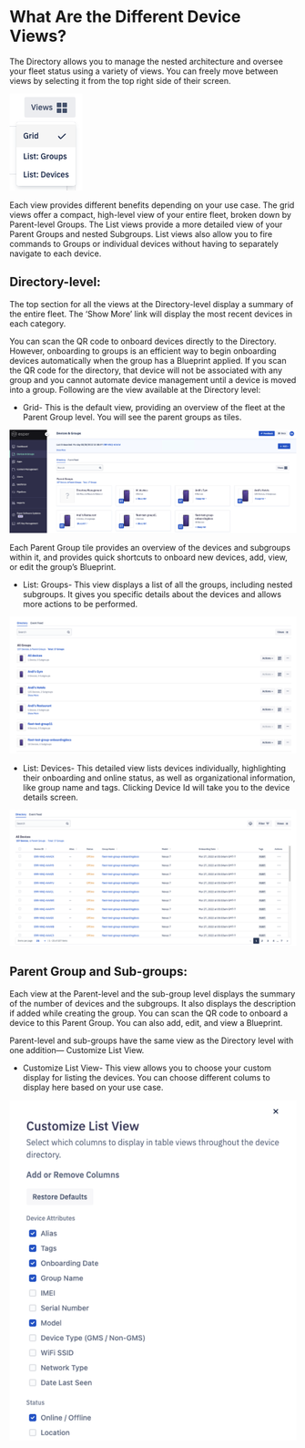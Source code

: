 
# What Are the Different Device Views?

The Directory allows you to manage the nested architecture and oversee your fleet status using a variety of views. You can freely move between views by selecting it from the top right side of their screen. 

![menu](./images/view/menu.png)

Each view provides different benefits depending on your use case. The grid views offer a compact, high-level view of your entire fleet, broken down by Parent-level Groups. The List views provide a more detailed view of your Parent Groups and nested Subgroups. List views also allow you to fire commands to Groups or individual devices without having to separately navigate to each device.


## Directory-level:

The top section for all the views at the Directory-level display a summary of the entire fleet. The ‘Show More’ link will display the most recent devices in each category.

You can scan the QR code to onboard devices directly to the Directory. However, onboarding to groups is an efficient way to begin onboarding devices automatically when the group has a Blueprint applied. If you scan the QR code for the directory, that device will not be associated with any group and you cannot automate device management until a device is moved into a group. Following are the view available at the Directory level:

  

-   Grid- This is the default view, providing an overview of the fleet at the Parent Group level. You will see the parent groups as tiles.
    

![grid view](./images/view/1-grid.png)

Each Parent Group tile provides an overview of the devices and subgroups within it, and provides quick shortcuts to onboard new devices, add, view, or edit the group’s Blueprint.


-   List: Groups- This view displays a list of all the groups, including nested subgroups. It gives you specific details about the devices and allows more actions to be performed.
    

![list groups](./images/view/2-listGroup.png)

-   List: Devices- This detailed view lists devices individually, highlighting their onboarding and online status, as well as organizational information, like group name and tags. Clicking Device Id will take you to the device details screen.
    

![list devices](./images/view/3-listDevice.png)

## Parent Group and Sub-groups:

Each view at the Parent-level and the sub-group level displays the summary of the number of devices and the subgroups. It also displays the description if added while creating the group. You can scan the QR code to onboard a device to this Parent Group. You can also add, edit, and view a Blueprint. 

Parent-level and sub-groups have the same view as the Directory level with one addition— Customize List View. 

  

-  Customize List View- This view allows you to choose your custom display for listing the devices. You can choose different colums to display here based on your use case. 

![customize view](./images/view/4-Customize.png)
